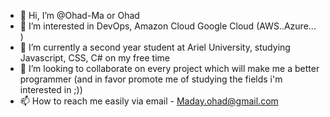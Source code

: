 - 👋 Hi, I’m @Ohad-Ma or Ohad
- 👀 I’m interested in DevOps, Amazon Cloud Google Cloud (AWS..Azure... )
- 🌱 I’m currently a second year student at Ariel University, studying Javascript, CSS, C# on my free time  
- 💞️ I’m looking to collaborate on every project which will make me a better programmer (and in favor promote me of studying the fields i'm interested in ;))
- 📫 How to reach me easily via email - Maday.ohad@gmail.com

<!---
Ohad-Ma/Ohad-Ma is a ✨ special ✨ repository because its `README.md` (this file) appears on your GitHub profile.
You can click the Preview link to take a look at your changes.
--->
